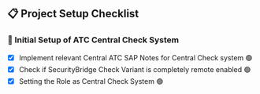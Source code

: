 ## 📋 Project Setup Checklist

### 🔧 Initial Setup of ATC Central Check System
- [x] Implement relevant Central ATC SAP Notes for Central Check system 🟢
- [x] Check if SecurityBridge Check Variant is completely remote enabled 🟢
- [x] Setting the Role as Central Check System 🟢
